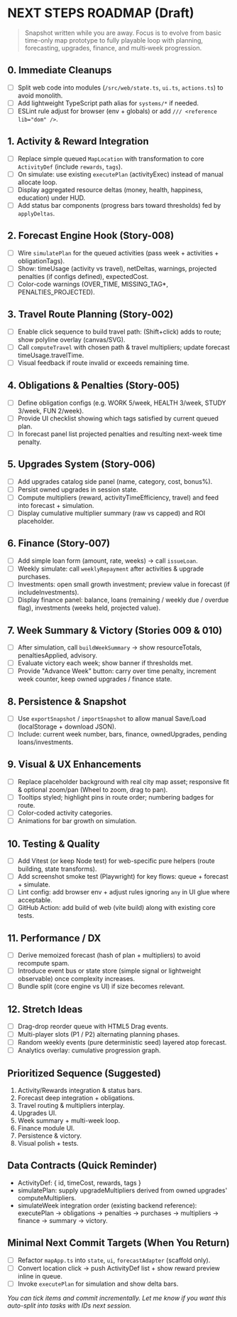 # NEXT STEPS ROADMAP (Draft)

> Snapshot written while you are away. Focus is to evolve from basic time-only map prototype to fully playable loop with planning, forecasting, upgrades, finance, and multi‑week progression.

## 0. Immediate Cleanups
- [ ] Split web code into modules (`/src/web/state.ts`, `ui.ts`, `actions.ts`) to avoid monolith.
- [ ] Add lightweight TypeScript path alias for `systems/*` if needed.
- [ ] ESLint rule adjust for browser (env + globals) or add `/// <reference lib="dom" />`.

## 1. Activity & Reward Integration
- [ ] Replace simple queued `MapLocation` with transformation to core `ActivityDef` (include `rewards`, `tags`).
- [ ] On simulate: use existing `executePlan` (activityExec) instead of manual allocate loop.
- [ ] Display aggregated resource deltas (money, health, happiness, education) under HUD.
- [ ] Add status bar components (progress bars toward thresholds) fed by `applyDeltas`.

## 2. Forecast Engine Hook (Story-008)
- [ ] Wire `simulatePlan` for the queued activities (pass week + activities + obligationTags).
- [ ] Show: timeUsage (activity vs travel), netDeltas, warnings, projected penalties (if configs defined), expectedCost.
- [ ] Color-code warnings (OVER_TIME, MISSING_TAG*, PENALTIES_PROJECTED).

## 3. Travel Route Planning (Story-002)
- [ ] Enable click sequence to build travel path: (Shift+click) adds to route; show polyline overlay (canvas/SVG).
- [ ] Call `computeTravel` with chosen path & travel multipliers; update forecast timeUsage.travelTime.
- [ ] Visual feedback if route invalid or exceeds remaining time.

## 4. Obligations & Penalties (Story-005)
- [ ] Define obligation configs (e.g. WORK 5/week, HEALTH 3/week, STUDY 3/week, FUN 2/week).
- [ ] Provide UI checklist showing which tags satisfied by current queued plan.
- [ ] In forecast panel list projected penalties and resulting next-week time penalty.

## 5. Upgrades System (Story-006)
- [ ] Add upgrades catalog side panel (name, category, cost, bonus%).
- [ ] Persist owned upgrades in session state.
- [ ] Compute multipliers (reward, activityTimeEfficiency, travel) and feed into forecast + simulation.
- [ ] Display cumulative multiplier summary (raw vs capped) and ROI placeholder.

## 6. Finance (Story-007)
- [ ] Add simple loan form (amount, rate, weeks) -> call `issueLoan`.
- [ ] Weekly simulate: call `weeklyRepayment` after activities & upgrade purchases.
- [ ] Investments: open small growth investment; preview value in forecast (if includeInvestments).
- [ ] Display finance panel: balance, loans (remaining / weekly due / overdue flag), investments (weeks held, projected value).

## 7. Week Summary & Victory (Stories 009 & 010)
- [ ] After simulation, call `buildWeekSummary` -> show resourceTotals, penaltiesApplied, advisory.
- [ ] Evaluate victory each week; show banner if thresholds met.
- [ ] Provide "Advance Week" button: carry over time penalty, increment week counter, keep owned upgrades / finance state.

## 8. Persistence & Snapshot
- [ ] Use `exportSnapshot` / `importSnapshot` to allow manual Save/Load (localStorage + download JSON).
- [ ] Include: current week number, bars, finance, ownedUpgrades, pending loans/investments.

## 9. Visual & UX Enhancements
- [ ] Replace placeholder background with real city map asset; responsive fit & optional zoom/pan (Wheel to zoom, drag to pan).
- [ ] Tooltips styled; highlight pins in route order; numbering badges for route.
- [ ] Color-coded activity categories.
- [ ] Animations for bar growth on simulation.

## 10. Testing & Quality
- [ ] Add Vitest (or keep Node test) for web-specific pure helpers (route building, state transforms).
- [ ] Add screenshot smoke test (Playwright) for key flows: queue + forecast + simulate.
- [ ] Lint config: add browser env + adjust rules ignoring `any` in UI glue where acceptable.
- [ ] GitHub Action: add build of web (vite build) along with existing core tests.

## 11. Performance / DX
- [ ] Derive memoized forecast (hash of plan + multipliers) to avoid recompute spam.
- [ ] Introduce event bus or state store (simple signal or lightweight observable) once complexity increases.
- [ ] Bundle split (core engine vs UI) if size becomes relevant.

## 12. Stretch Ideas
- [ ] Drag-drop reorder queue with HTML5 Drag events.
- [ ] Multi-player slots (P1 / P2) alternating planning phases.
- [ ] Random weekly events (pure deterministic seed) layered atop forecast.
- [ ] Analytics overlay: cumulative progression graph.

## Prioritized Sequence (Suggested)
1. Activity/Rewards integration & status bars.
2. Forecast deep integration + obligations.
3. Travel routing & multipliers interplay.
4. Upgrades UI.
5. Week summary + multi-week loop.
6. Finance module UI.
7. Persistence & victory.
8. Visual polish + tests.

## Data Contracts (Quick Reminder)
- ActivityDef: { id, timeCost, rewards, tags }
- simulatePlan: supply upgradeMultipliers derived from owned upgrades' computeMultipliers.
- simulateWeek integration order (existing backend reference): executePlan -> obligations -> penalties -> purchases -> multipliers -> finance -> summary -> victory.

## Minimal Next Commit Targets (When You Return)
- [ ] Refactor `mapApp.ts` into `state`, `ui`, `forecastAdapter` (scaffold only).
- [ ] Convert location click -> push ActivityDef list + show reward preview inline in queue.
- [ ] Invoke `executePlan` for simulation and show delta bars.

_You can tick items and commit incrementally. Let me know if you want this auto-split into tasks with IDs next session._
